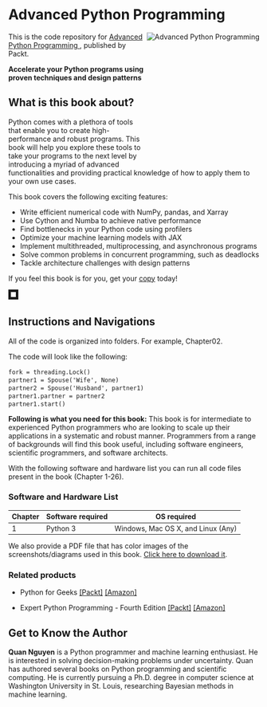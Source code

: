 # Advanced Python Programming 

<a href="https://www.packtpub.com/product/advanced-python-programming/9781838551216?utm_source=github&utm_medium=repository&utm_campaign="><img src="https://static.packt-cdn.com/products/9781838551216/cover/smaller" alt="Advanced Python Programming " height="256px" align="right"></a>

This is the code repository for [Advanced Python Programming ](https://www.packtpub.com/product/advanced-python-programming/9781838551216?utm_source=github&utm_medium=repository&utm_campaign=), published by Packt.

**Accelerate your Python programs using proven techniques and design patterns**

## What is this book about?
Python comes with a plethora of tools that enable you to create high-performance and robust programs. This book will help you explore these tools to take your programs to the next level by introducing a myriad of advanced functionalities and providing practical knowledge of how to apply them to your own use cases.

This book covers the following exciting features:

* Write efficient numerical code with NumPy, pandas, and Xarray
* Use Cython and Numba to achieve native performance
* Find bottlenecks in your Python code using profilers
* Optimize your machine learning models with JAX
* Implement multithreaded, multiprocessing, and asynchronous programs
* Solve common problems in concurrent programming, such as deadlocks
* Tackle architecture challenges with design patterns

If you feel this book is for you, get your [copy](https://www.amazon.com/dp/1801814015) today!

<a href="https://www.packtpub.com/?utm_source=github&utm_medium=banner&utm_campaign=GitHubBanner"><img src="https://raw.githubusercontent.com/PacktPublishing/GitHub/master/GitHub.png" 
alt="https://www.packtpub.com/" border="5" /></a>

## Instructions and Navigations
All of the code is organized into folders. For example, Chapter02.

The code will look like the following:
```
fork = threading.Lock()
partner1 = Spouse('Wife', None)
partner2 = Spouse('Husband', partner1)
partner1.partner = partner2
partner1.start()
```

**Following is what you need for this book:**
This book is for intermediate to experienced Python programmers who are looking to scale up their applications in a systematic and robust manner. Programmers from a range of backgrounds will find this book useful, including software engineers, scientific programmers, and software architects.

With the following software and hardware list you can run all code files present in the book (Chapter 1-26).
### Software and Hardware List
| Chapter | Software required | OS required |
| -------- | ------------------------------------ | ----------------------------------- |
| 1 | Python 3 | Windows, Mac OS X, and Linux (Any) |


We also provide a PDF file that has color images of the screenshots/diagrams used in this book. [Click here to download it](https://static.packt-cdn.com/downloads/9781801814010_ColorImages.pdf).

### Related products
* Python for Geeks  [[Packt]](https://www.packtpub.com/product/python-for-geeks/9781801070119?utm_source=github&utm_medium=repository&utm_campaign=) [[Amazon]](https://www.amazon.com/dp/1801070113)

* Expert Python Programming - Fourth Edition  [[Packt]](https://www.packtpub.com/product/expert-python-programming-fourth-edition/9781801071109?utm_source=github&utm_medium=repository&utm_campaign=) [[Amazon]](https://www.amazon.com/dp/1801071101)



## Get to Know the Author
**Quan Nguyen**
is a Python programmer and machine learning enthusiast. He is interested in solving decision-making problems under uncertainty. Quan has authored several books on Python programming and scientific computing. He is currently pursuing a Ph.D. degree in computer science at Washington University in St. Louis, researching Bayesian methods in machine learning.	




